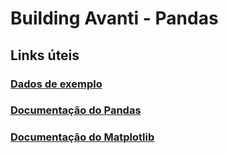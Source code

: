 # Building Avanti - Pandas

## Links úteis

### [Dados de exemplo](https://community.tableau.com/s/question/0D54T00000CWeX8SAL/sample-superstore-sales-excelxls)

### [Documentação do Pandas](https://pandas.pydata.org/docs/)

### [Documentação do Matplotlib](https://matplotlib.org/3.3.3/contents.html)

